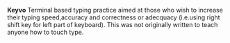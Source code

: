 __Keyvo__
Terminal based typing practice aimed at those who wish to increase their typing 
speed,accuracy and correctness or adecquacy (i.e.using right shift key for 
left part of keyboard). This was not originally written to teach anyone how 
to touch type.